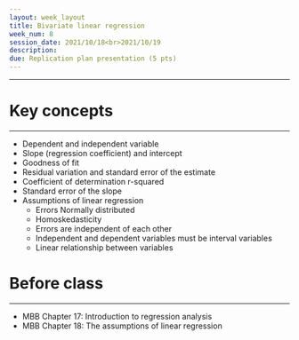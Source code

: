 ```yaml
---
layout: week_layout
title: Bivariate linear regression
week_num: 8
session_date: 2021/10/18<br>2021/10/19
description:
due: Replication plan presentation (5 pts)
---
```


---
# Key concepts
---

- Dependent and independent variable
- Slope (regression coefficient) and intercept
- Goodness of fit
- Residual variation and standard error of the estimate
- Coefficient of determination r-squared
- Standard error of the slope
- Assumptions of linear regression
   - Errors Normally distributed
   - Homoskedasticity
   - Errors are independent of each other
   - Independent and dependent variables must be interval variables
   - Linear relationship between variables

# Before class
---

- MBB Chapter 17: Introduction to regression analysis
- MBB Chapter 18: The assumptions of linear regression
